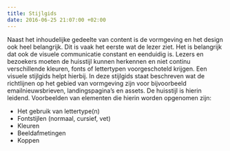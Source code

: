 ```yaml
---
title: Stijlgids
date: 2016-06-25 21:07:00 +02:00
---
```


Naast het inhoudelijke gedeelte van content is de vormgeving en het design ook heel belangrijk. Dit is vaak het eerste wat de lezer ziet. Het is belangrijk dat ook de visuele communicatie constant en eenduidig is. Lezers en bezoekers moeten de huisstijl kunnen herkennen en niet continu verschillende kleuren, fonts of lettertypen voorgeschoteld krijgen. Een visuele stijlgids helpt hierbij. In deze stijlgids staat beschreven wat de richtlijnen op het gebied van vormgeving zijn voor bijvoorbeeld emailnieuwsbrieven, landingspagina’s en assets. De huisstijl is hierin leidend. Voorbeelden van elementen die hierin worden opgenomen zijn: 
* Het gebruik van lettertype(n)
* Fontstijlen (normaal, cursief, vet)
* Kleuren
* Beeldafmetingen
* Koppen